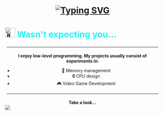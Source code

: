 <h1 align="center"> 
  <a href="https://git.io/typing-svg"><img src="https://readme-typing-svg.herokuapp.com?font=Righteous&size=35&duration=3000&pause=1000&color=24F4F7&center=true&vCenter=true&width=435&lines=Greetings+Traveller+%F0%9F%A7%99" alt="Typing SVG" /></a>
</h1>
<h1 align="center>
<picture>
  <source srcset="https://fonts.gstatic.com/s/e/notoemoji/latest/1f440/512.webp" type="image/webp">
  <img src="https://fonts.gstatic.com/s/e/notoemoji/latest/1f440/512.gif" alt="👀" width="32" height="32">
</picture>
  <b style="color: #24F4F7FF;">Wasn't expecting you...</b>
</h1>
<hr style="border: 5px solid white;">

<div align="center"> 
  <b>I enjoy low-level programming. My projects usually consist of experiments in:</b>
  <ul>
    <li>🧠 Memory management</li>
    <li>🖩 CPU design</li>
    <li>🎮 Video Game Development</li>
  </ul>
  <hr style="border: 5px solid white;">
  <b>Take a look...</b>
</div>
<div align="center>
  [![Top Langs](https://github-readme-stats.vercel.app/api/top-langs/?username=anuraghazra)](https://github.com/anuraghazra/github-readme-stats)
</div>
<div align="left"> 
  <a href="gideon232ict@gmail.com>
    <img src="https://img.shields.io/badge/Gmail-D14836?style=for-the-badge&logo=gmail&logoColor=white" target="_blank" />
  </a>
  <a href="https://www.linkedin.com/in/cgideon/">
    <img src="https://img.shields.io/badge/LinkedIn-0077B5?style=for-the-badge&logo=linkedin&logoColor=white" />
  </a>
</div>



